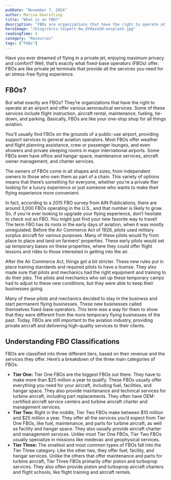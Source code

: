 ```yaml
---
pubDate: "November 7, 2024"
author: Marisa Doerstling
title: "What is an FBO?"
description: "FBOs are organizations that have the right to operate at an airport and offer various aeronautical services. Some of these services include flight instruction, aircraft rental, maintenance, fueling, tie-down, and parking. Basically, FBOs are like your one-stop shop for all things aviation."
heroImage: "/blog/chris-leipelt-6w_dYdazo20-unsplash.jpg"
readingTime: 4
category: "Resources"
tags: ["FAQs"]
---
```


Have you ever dreamed of flying in a private jet, enjoying maximum privacy and comfort? Well, that’s exactly what fixed-base operators (FBOs) offer. FBOs are like private jet terminals that provide all the services you need for an stress-free flying experience.

## FBOs?

But what exactly are FBOs? They’re organizations that have the right to operate at an airport and offer various aeronautical services. Some of these services include flight instruction, aircraft rental, maintenance, fueling, tie-down, and parking. Basically, FBOs are like your one-stop shop for all things aviation.

You’ll usually find FBOs on the grounds of a public-use airport, providing support services to general aviation operators. Most FBOs offer weather and flight planning assistance, crew or passenger lounges, and even showers and private sleeping rooms in major international airports. Some FBOs even have office and hangar space, maintenance services, aircraft owner management, and charter services.

The owners of FBOs come in all shapes and sizes, from independent owners to those who own them as part of a chain. This variety of options means that there’s something for everyone, whether you’re a private flier looking for a luxury experience or just someone who wants to make their flying experience more convenient.

In fact, according to a 2015 FBO survey from AIN Publications, there are around 3,000 FBOs operating in the U.S., and that number is likely to grow. So, if you’re ever looking to upgrade your flying experience, don’t hesitate to check out an FBO. You might just find your new favorite way to travel!
The term FBO has its roots in the early days of aviation, when it was mostly unregulated. Before the Air Commerce Act of 1926, pilots used military surplus aircraft for various purposes. Many of these pilots would fly from place to place and land on farmers’ properties. These early pilots would set up temporary bases on these properties, where they could offer flight lessons and rides to those interested in getting into the air.

After the Air Commerce Act, things got a bit stricter. These new rules put in place training standards and required pilots to have a license. They also made sure that pilots and mechanics had the right equipment and training to do their jobs. The pilots and mechanics who set up these temporary camps had to adjust to these new conditions, but they were able to keep their businesses going.

Many of these pilots and mechanics decided to stay in the business and start permanent flying businesses. These new businesses called themselves fixed-base operators. This term was a way for them to show that they were different from the more temporary flying businesses of the past. Today, FBOs are still important to the aviation industry, providing private aircraft and delivering high-quality services to their clients.

## Understanding FBO Classifications

FBOs are classified into three different tiers, based on their revenue and the services they offer. Here’s a breakdown of the three main categories of FBOs:

- **Tier One:** Tier One FBOs are the biggest FBOs out there. They have to make more than $25 million a year to qualify. These FBOs usually offer everything you need for your aircraft, including fuel, facilities, and hangar space. They also provide maintenance and technical services for turbine aircraft, including part replacements. They often have OEM-certified aircraft service centers and turbine aircraft charter and management services.
- **Tier Two:** Right in the middle, Tier Two FBOs make between $10 million and $25 million a year. They offer all the services you’d expect from Tier One FBOs, like fuel, maintenance, and parts for turbine aircraft, as well as facility and hangar space. They also usually provide aircraft charter and management services. Unlike most Tier One FBOs, Tier Two FBOs usually specialize in missions like medevac and geophysical services.
- **Tier Three:** The smallest and most common types of FBOs fall into the Tier Three category. Like the other two, they offer fuel, facility, and hangar services. Unlike the others that offer maintenance and parts for turbine aircraft, Tier Three FBOs primarily offer piston and turboprop services. They also often provide piston and turboprop aircraft charters and flight schools, like flight training and aircraft rentals.
